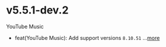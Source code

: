 # v5.5.1-dev.2
YouTube Music
- feat(YouTube Music): Add support versions `8.10.51` ...[more](https://github.com/inotia00/revanced-patches/releases/tag/v5.5.1-dev.2)
